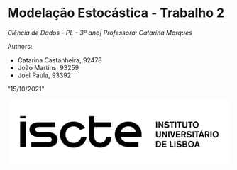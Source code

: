 # Modelação Estocástica - Trabalho 2
_Ciência de Dados - PL - 3º ano| Professora: Catarina Marques_

Authors: 
- Catarina Castanheira, 92478
- João Martins, 93259
- Joel Paula, 93392

"15/10/2021"

![ISCTE university logo](rgb_iscte_pt_horizontal_positive.png)


